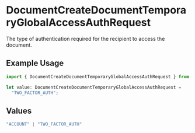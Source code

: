 # DocumentCreateDocumentTemporaryGlobalAccessAuthRequest

The type of authentication required for the recipient to access the document.

## Example Usage

```typescript
import { DocumentCreateDocumentTemporaryGlobalAccessAuthRequest } from "@documenso/sdk-typescript/models/operations";

let value: DocumentCreateDocumentTemporaryGlobalAccessAuthRequest =
  "TWO_FACTOR_AUTH";
```

## Values

```typescript
"ACCOUNT" | "TWO_FACTOR_AUTH"
```